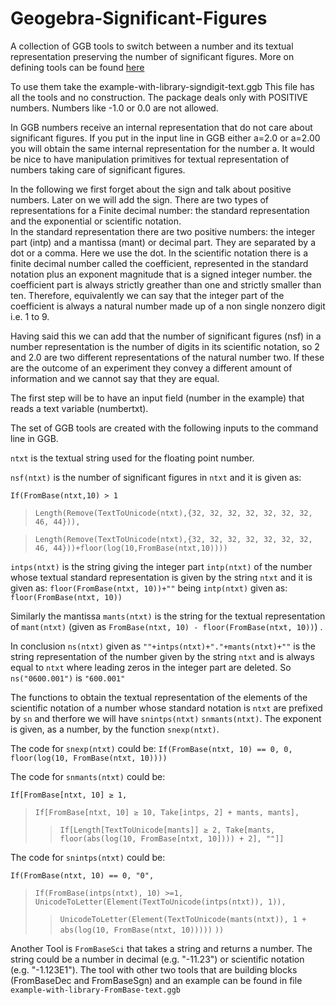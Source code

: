 # Geogebra-Significant-Figures
A collection of GGB tools to switch between a number and its textual representation preserving the number of significant figures.  More on defining tools can be found [here](https://primi235711.altervista.org/moodle/course/view.php?id=5#section-4)

To use them take the example-with-library-signdigit-text.ggb  This file has all the tools and no construction. The package deals only with POSITIVE numbers. Numbers like -1.0  or 0.0 are not allowed.

In GGB numbers receive an internal representation that do not care about significant figures. If you put in the input line in GGB either a=2.0 or a=2.00 you will obtain the same internal representation for the number a. 
It would be nice to have manipulation primitives for textual representation of 
numbers taking care of significant figures. 

In the following we first forget about the sign and talk about positive numbers. Later on we will add the sign.
There are two types of representations for a Finite decimal number: the standard representation and the exponential or scientific notation.  
In the standard representation there are two positive numbers: the  integer part (intp) and a mantissa (mant) or decimal part. They are separated by a dot or a comma. Here we use the dot. In the scientific notation there is a finite decimal number called the coefficient, represented in the standard notation plus an exponent magnitude that is a signed integer number. the coefficient part is always strictly greather than one and strictly smaller than ten. Therefore, equivalently we can say that the integer part of the coefficient is always a natural number made up of a  non single nonzero digit i.e. 1 to 9.   

Having said this we can add that the number of significant figures (nsf) in a number representation is the number of digits in its scientific notation, so 
2 and 2.0 are two different representations of the natural number two. If these are the outcome  of an experiment  they convey a different amount of information and we cannot say that they are equal.

The first step will be to have an input field (number in the example) that reads a text variable (numbertxt).

The set of GGB tools are created with the following inputs to the command line in GGB.

`ntxt` is the textual string used for the floating point number.

`nsf(ntxt)` is the number of significant figures in `ntxt` and it is given as: 

`If(FromBase(ntxt,10) > 1`

>`Length(Remove(TextToUnicode(ntxt),{32, 32, 32, 32, 32, 32, 32, 46, 44})),`

>`Length(Remove(TextToUnicode(ntxt),{32, 32, 32, 32, 32, 32, 32, 46, 44}))+floor(log(10,FromBase(ntxt,10))))`

`intps(ntxt)` is the string giving the integer part `intp(ntxt)` of the number whose textual standard representation is given by the string  `ntxt` and it is given as: `floor(FromBase(ntxt, 10))+""` being  `intp(ntxt)` given as: `floor(FromBase(ntxt, 10))` 

Similarly the mantissa `mants(ntxt)` is the string for the textual representation of `mant(ntxt)` (given as `FromBase(ntxt, 10) - floor(FromBase(ntxt, 10))`) .

In conclusion `ns(ntxt)` given as `""+intps(ntxt)+"."+mants(ntxt)+""` is the string representation of the number given by the string `ntxt` and is always equal to `ntxt` where leading zeros in the integer part are deleted. So `ns("0600.001")` is `"600.001"`

The functions to obtain the textual representation of the elements of the scientific notation of a number whose standard notation is `ntxt` are prefixed by  `sn` and therfore we will have  `snintps(ntxt)` `snmants(ntxt)`. The exponent is given, as a number, by the function `snexp(ntxt)`.

The code for `snexp(ntxt)` could be:
`If(FromBase(ntxt, 10) == 0, 0, floor(log(10, FromBase(ntxt, 10))))`

The code for `snmants(ntxt)` could be:

`If[FromBase[ntxt, 10] ≥ 1,`
>`If[FromBase[ntxt, 10] ≥ 10, Take[intps, 2] + mants, mants],` 
>>`If[Length[TextToUnicode[mants]] ≥ 2, Take[mants, floor(abs(log(10, FromBase[ntxt, 10]))) + 2], ""]]`

The code for `snintps(ntxt)` could be:

`If(FromBase(ntxt, 10) == 0, "0",`
>`If(FromBase(intps(ntxt), 10) >=1, UnicodeToLetter(Element(TextToUnicode(intps(ntxt)), 1)),`
>>`UnicodeToLetter(Element(TextToUnicode(mants(ntxt)), 1 + abs(log(10, FromBase(ntxt, 10)))))`
`))` 

Another Tool is `FromBaseSci` that takes a string and returns a number. The string could be a number in decimal (e.g. "-11.23") or scientific notation (e.g. "-1.123E1"). 
The tool with other two tools that are building blocks (FromBaseDec and FromBaseSgn) and an example can be found in file `example-with-library-FromBase-text.ggb`